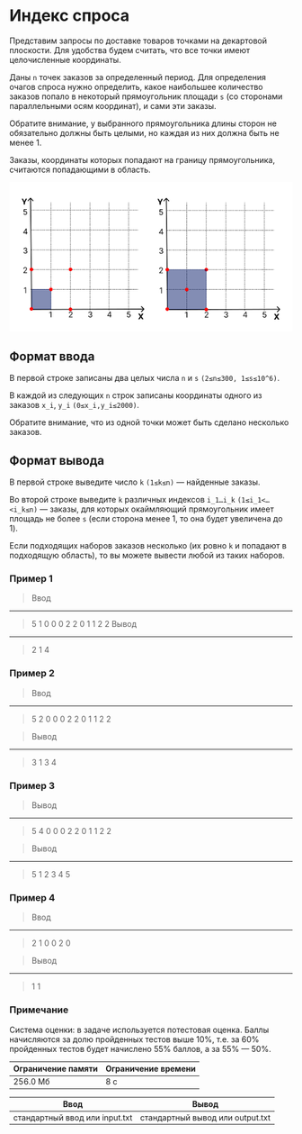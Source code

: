 # Индекс спроса

Представим запросы по доставке товаров точками на декартовой плоскости. Для удобства будем считать, что все точки имеют целочисленные координаты.

Даны `n` точек заказов за определенный период. Для определения очагов спроса нужно определить, какое наибольшее количество заказов попало в некоторый прямоугольник площади `s` (со сторонами параллельными осям координат), и сами эти заказы.

Обратите внимание, у выбранного прямоугольника длины сторон не обязательно должны быть целыми, но каждая из них должна быть не менее 1.

Заказы, координаты которых попадают на границу прямоугольника, считаются попадающими в область.

![Примеры](./markdown-image)

## Формат ввода
В первой строке записаны два целых числа `n` и `s` `(2≤n≤300, 1≤s≤10^6)`.

В каждой из следующих `n` строк записаны координаты одного из заказов `x_i`, `y_i` `(0≤x_i,y_i≤2000)`.

Обратите внимание, что из одной точки может быть сделано несколько заказов.

## Формат вывода
В первой строке выведите число `k` `(1≤k≤n)` — найденные заказы.

Во второй строке выведите `k` различных индексов `i_1…i_k` `(1≤i_1<…<i_k≤n)` — заказы, для которых окаймляющий прямоугольник имеет площадь не более `s` (если сторона менее 1, то она будет увеличена до 1).

Если подходящих наборов заказов несколько (их ровно `k` и попадают в подходящую область), то вы можете вывести любой из таких наборов.

### Пример 1
> Ввод

---

>5 1
0 0
0 2
2 0
1 1
2 2
> Вывод

---

>2
1 4

### Пример 2
> Ввод

---

>5 2
0 0
0 2
2 0
1 1
2 2

> Вывод

---

>3
1 3 4

### Пример 3
> Вывод

---

>5 4
0 0
0 2
2 0
1 1
2 2

> Вывод

---

>5
1 2 3 4 5

### Пример 4
> Ввод

---

>2 1
0 0
2 0

> Вывод

---

>1
1

### Примечание

Система оценки: в задаче используется потестовая оценка. Баллы начисляются за долю пройденных тестов выше 10%, т.е. за 60% пройденных тестов будет начислено 55% баллов, а за 55% — 50%.

| Ограничение памяти | Ограничение времени |
| --- | --- |
| 256.0 Мб | 8 с |

| Ввод | Вывод |
| --- | --- |
| стандартный ввод или input.txt | стандартный вывод или output.txt |
